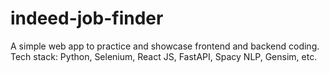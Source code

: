 # indeed-job-finder
A simple web app to practice and showcase frontend and backend coding. Tech stack: Python, Selenium, React JS, FastAPI, Spacy NLP, Gensim, etc.
